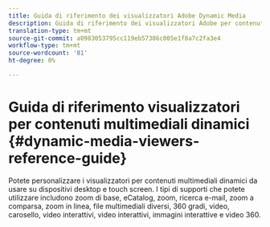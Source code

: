```yaml
---
title: Guida di riferimento dei visualizzatori Adobe Dynamic Media
description: Guida di riferimento dei visualizzatori Adobe per contenuti multimediali dinamici per zoom di base, e-Catalog, zoom, ricerca e-mail, zoom a comparsa, zoom in linea, file multimediali diversi, set 360 gradi, video, carosello, video interattivi, immagini interattive e video 360.
translation-type: tm+mt
source-git-commit: a0983053795cc119eb57386c005e1f8a7c2fa3e4
workflow-type: tm+mt
source-wordcount: '81'
ht-degree: 0%

---
```



# Guida di riferimento visualizzatori per contenuti multimediali dinamici {#dynamic-media-viewers-reference-guide}

<!-- Updated June 1, 2020 from https://wiki.corp.adobe.com/pages/viewpage.action?spaceKey=scene7qa&title=s7Viewers%2C+S7SDK%2C+S7OnDemand+Release+Notes - Contact is Sasha -->

Potete personalizzare i visualizzatori per contenuti multimediali dinamici da usare su dispositivi desktop e touch screen. I tipi di supporti che potete utilizzare includono zoom di base, eCatalog, zoom, ricerca e-mail, zoom a comparsa, zoom in linea, file multimediali diversi, 360 gradi, video, carosello, video interattivi, video interattivi, immagini interattive e video 360.